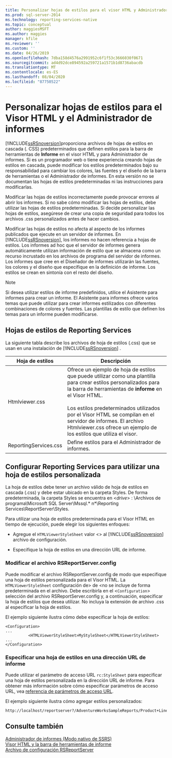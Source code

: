 ```yaml
---
title: Personalizar hojas de estilos para el visor HTML y Administrador de informes | Microsoft Docs
ms.prod: sql-server-2014
ms.technology: reporting-services-native
ms.topic: conceptual
author: maggiesMSFT
ms.author: maggies
manager: kfile
ms.reviewer: ''
ms.custom: ''
ms.date: 04/26/2019
ms.openlocfilehash: 7dba158d4576a2991952c6f1f53c3666030f0671
ms.sourcegitcommit: ad4d92dce894592a259721a1571b1d8736abacdb
ms.translationtype: MT
ms.contentlocale: es-ES
ms.lasthandoff: 08/04/2020
ms.locfileid: "87750522"
---
```

# <a name="customize-style-sheets-for-html-viewer-and-report-manager"></a>Personalizar hojas de estilos para el Visor HTML y el Administrador de informes
  [!INCLUDE[ssRSnoversion](../includes/ssrsnoversion-md.md)]proporciona archivos de hojas de estilos en cascada (. CSS) predeterminados que definen estilos para la barra de herramientas de **Informe** en el visor HTML y para Administrador de informes. Si es un programador web o tiene experiencia creando hojas de estilos en cascada, puede modificar los estilos predeterminados bajo su responsabilidad para cambiar los colores, las fuentes y el diseño de la barra de herramientas o el Administrador de informes. En esta versión no se documentan las hojas de estilos predeterminadas ni las instrucciones para modificarlas.  
  
 Modificar las hojas de estilos incorrectamente puede provocar errores al abrir los informes. Si no sabe cómo modificar las hojas de estilos, debe utilizar las hojas de estilos predeterminadas. Si decide personalizar las hojas de estilos, asegúrese de crear una copia de seguridad para todos los archivos .css personalizados antes de hacer cambios.  
  
 Modificar las hojas de estilos no afecta al aspecto de los informes publicados que ejecute en un servidor de informes. En [!INCLUDE[ssRSnoversion](../includes/ssrsnoversion-md.md)], los informes no hacen referencia a hojas de estilos. Los informes ad hoc que el servidor de informes genera automáticamente utilizan información de estilo que se almacena como un recurso incrustado en los archivos de programa del servidor de informes. Los informes que cree en el Diseñador de informes utilizarán las fuentes, los colores y el diseño que especifique en la definición de informe. Los estilos se crean en sintonía con el resto del diseño.  
  
> [!NOTE]  
>  Si desea utilizar estilos de informe predefinidos, utilice el Asistente para informes para crear un informe. El Asistente para informes ofrece varios temas que puede utilizar para crear informes estilizados con diferentes combinaciones de colores y fuentes. Las plantillas de estilo que definen los temas para un informe pueden modificarse.  
  
## <a name="reporting-services-style-sheets"></a>Hojas de estilos de Reporting Services  
 La siguiente tabla describe los archivos de hoja de estilos (.css) que se usan en una instalación de [!INCLUDE[ssRSnoversion](../includes/ssrsnoversion-md.md)] .  
  
|Hoja de estilos|Descripción|  
|-----------------|-----------------|  
|Htmlviewer.css|Ofrece un ejemplo de hoja de estilos que puede utilizar como una plantilla para crear estilos personalizados para la barra de herramientas de **informe** en el Visor HTML.<br /><br /> Los estilos predeterminados utilizados por el Visor HTML se compilan en el servidor de informes. El archivo Htmlviewer.css ofrece un ejemplo de los estilos que utiliza el visor.|  
|ReportingServices.css|Define estilos para el Administrador de informes.|  
  
## <a name="configuring-reporting-services-to-use-a-custom-style-sheet"></a>Configurar Reporting Services para utilizar una hoja de estilos personalizada  
 La hoja de estilos debe tener un archivo válido de hoja de estilos en cascada (.css) y debe estar ubicado en la carpeta Styles. De forma predeterminada, la carpeta Styles se encuentra en \<*drive*> : \Archivos de programa\Microsoft SQL Server\Mssql.* n*\Reporting Services\ReportServer\Styles.  
  
 Para utilizar una hoja de estilos predeterminada para el Visor HTML en tiempo de ejecución, puede elegir los siguientes enfoques:  
  
-   Agregue el `HTMLViewerStyleSheet` valor <> al [!INCLUDE[ssRSnoversion](../includes/ssrsnoversion-md.md)] archivo de configuración.  
  
-   Especifique la hoja de estilos en una dirección URL de informe.  
  
### <a name="modifying-the-rsreportserverconfig-file"></a>Modificar el archivo RSReportServer.config  
 Puede modificar el archivo RSReportServer.config de modo que especifique una hoja de estilos personalizada para el Visor HTML. La `HTMLViewerStyleSheet` configuración de> de <no se incluye de forma predeterminada en el archivo. Debe escribirla en el <`Configuration`> selección del archivo RSReportServer.config y, a continuación, especificar la hoja de estilos que desea utilizar. No incluya la extensión de archivo .css al especificar la hoja de estilos.  
  
 El ejemplo siguiente ilustra cómo debe especificar la hoja de estilos:  
  
```  
<Configuration>  
...  
          <HTMLViewerStyleSheet>MyStyleSheet</HTMLViewerStyleSheet>  
...  
</Configuration>  
```  
  
### <a name="specifying-a-style-sheet-on-a-report-url"></a>Especificar una hoja de estilos en una dirección URL de informe  
 Puede utilizar el parámetro de acceso URL `rc:StyleSheet` para especificar una hoja de estilos personalizada en la dirección URL de informe. Para obtener más información sobre cómo especificar parámetros de acceso URL, vea [referencia de parámetros de acceso URL](url-access-parameter-reference.md).  
  
 El ejemplo siguiente ilustra cómo agregar estilos personalizados:  
  
```  
http://localhost/reportserver?/AdventureWorksSampleReports/Product+Line+Sales&rs:Command=Render&rc:Stylesheet=MyStyleSheet  
```  
  
## <a name="see-also"></a>Consulte también  
 [Administrador de informes &#40;Modo nativo de SSRS&#41;](../../2014/reporting-services/report-manager-ssrs-native-mode.md)   
 [Visor HTML y la barra de herramientas de informe](html-viewer-and-the-report-toolbar.md)   
 [Archivo de configuración RSReportServer](report-server/rsreportserver-config-configuration-file.md)  
  
  
